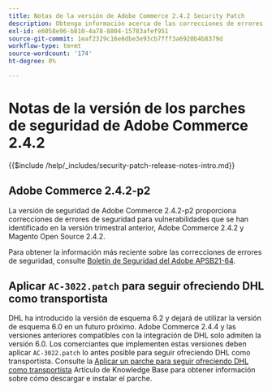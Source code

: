 ```yaml
---
title: Notas de la versión de Adobe Commerce 2.4.2 Security Patch
description: Obtenga información acerca de las correcciones de errores de seguridad, las mejoras de seguridad y otras actualizaciones relacionadas con la seguridad incluidas en las versiones de parches de seguridad para Adobe Commerce 2.4.2.
exl-id: e6058e96-b810-4a78-8804-15783afef951
source-git-commit: 1eaf2329c16e6dbe3e93cb7fff3a6920b4b8379d
workflow-type: tm+mt
source-wordcount: '174'
ht-degree: 0%

---
```


# Notas de la versión de los parches de seguridad de Adobe Commerce 2.4.2

{{$include /help/_includes/security-patch-release-notes-intro.md}}

## Adobe Commerce 2.4.2-p2

La versión de seguridad de Adobe Commerce 2.4.2-p2 proporciona correcciones de errores de seguridad para vulnerabilidades que se han identificado en la versión trimestral anterior, Adobe Commerce 2.4.2 y Magento Open Source 2.4.2.

Para obtener la información más reciente sobre las correcciones de errores de seguridad, consulte [Boletín de Seguridad del Adobe APSB21-64](https://helpx.adobe.com/security/products/magento/apsb21-64.html).

## Aplicar `AC-3022.patch` para seguir ofreciendo DHL como transportista

DHL ha introducido la versión de esquema 6.2 y dejará de utilizar la versión de esquema 6.0 en un futuro próximo. Adobe Commerce 2.4.4 y las versiones anteriores compatibles con la integración de DHL solo admiten la versión 6.0. Los comerciantes que implementen estas versiones deben aplicar `AC-3022.patch` lo antes posible para seguir ofreciendo DHL como transportista. Consulte la [Aplicar un parche para seguir ofreciendo DHL como transportista](https://support.magento.com/hc/en-us/articles/7707818131597-Apply-a-patch-to-continue-offering-DHL-as-shipping-carrier) Artículo de Knowledge Base para obtener información sobre cómo descargar e instalar el parche.

